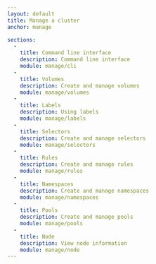 ```yaml
---
layout: default
title: Manage a cluster
anchor: manage

sections:
  -
    title: Command line interface
    description: Command line interface
    module: manage/cli
  -
    title: Volumes
    description: Create and manage volumes
    module: manage/volumes
  -
    title: Labels
    description: Using labels
    module: manage/labels
  -
    title: Selectors
    description: Create and manage selectors
    module: manage/selectors
  -
    title: Rules
    description: Create and manage rules
    module: manage/rules
  -
    title: Namespaces
    description: Create and manage namespaces
    module: manage/namespaces
  -
    title: Pools
    description: Create and manage pools
    module: manage/pools
  -
    title: Node
    description: View node information
    module: manage/node
---
```

